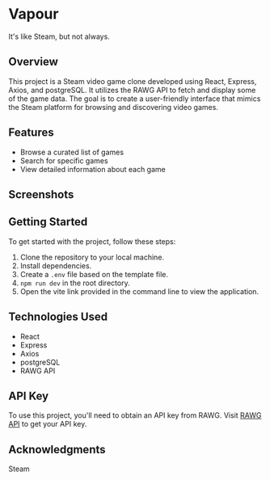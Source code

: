 # Vapour

It's like Steam, but not always.

## Overview

This project is a Steam video game clone developed using React, Express, Axios, and postgreSQL. It utilizes the RAWG API to fetch and display some of the game data. The goal is to create a user-friendly interface that mimics the Steam platform for browsing and discovering video games.

## Features

- Browse a curated list of games
- Search for specific games
- View detailed information about each game

## Screenshots

<!-- Add screenshots of your application -->

## Getting Started

To get started with the project, follow these steps:

1. Clone the repository to your local machine.
2. Install dependencies.
3. Create a `.env` file based on the template file.
4. `npm run dev` in the root directory.
5. Open the vite link provided in the command line to view the application.

## Technologies Used
- React
- Express
- Axios
- postgreSQL
- RAWG API

## API Key

To use this project, you'll need to obtain an API key from RAWG. Visit [RAWG API](https://rawg.io/apidocs) to get your API key.


## Acknowledgments
Steam
